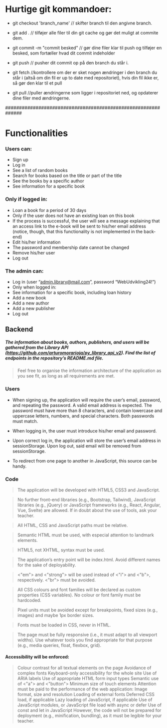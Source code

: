 # Hurtige git kommandoer:

- git checkout 'branch_name' // skifter branch til den angivne branch.
- git add . // tilføjer alle filer til din git cache og gør det muligt at commite dem.
- git commit -m "commit besked" // gør dine filer klar til push og tilføjer en besked, som fortæller hvad dit commit indeholder
- git push // pusher dit commit op på den branch du står i.

- git fetch //kontrollere om der er sket nogen ændringer i den branch du står i (altså om din fil er up to date med repositoriet), hvis din fil ikke er, så gør den klar til et pull
- git pull //puller ændringerne som ligger i repositoriet ned, og opdaterer dine filer med ændringerne.


##############################################################


# Functionalities

### Users can:

- Sign up
- Log in
- See a list of random books
- Search for books based on the title or part of the title
- See the books by a specific author
- See information for a specific book
### Only if logged in:
- Loan a book for a period of 30 days
- Only if the user does not have an existing loan on this book
- If the process is successful, the user will see a message explaining that an access link to the e-book will be sent to his/her email address (notice, though, that this functionality is not implemented in the back-end)
- Edit his/her information
- The password and membership date cannot be changed
- Remove his/her user
- Log out
### The admin can:

- Log in (user “admin.library@mail.com”, password “WebUdvikling24!”)
- Only when logged in:
- See information for a specific book, including loan history
- Add a new book
- Add a new author
- Add a new publisher
- Log out

## Backend

##### The information about books, authors, publishers, and users will be gathered from the Library API (https://github.com/arturomorarioja/py_library_api_v2). Find the list of endpoints in the repository’s README.md file.

> Feel free to organise the information architecture of the application as you see fit, as long as all requirements are met.

### Users

- When signing up, the application will require the user’s email, password, and repeating the password. A valid email address is expected. The password must have more than 8 characters, and contain lowercase and uppercase letters, numbers, and special characters. Both passwords must match.

- When logging in, the user must introduce his/her email and password.

- Upon correct log in, the application will store the user’s email address in sessionStorage. Upon log out, said email will be removed from sessionStorage.

- To redirect from one page to another in JavaScript, this source can be handy.

### Code

> The application will be developed with HTML5, CSS3 and JavaScript.

> No further front-end libraries (e.g., Bootstrap, Tailwind), JavaScript libraries (e.g., jQuery) or JavaScript frameworks (e.g., React, Angular, Vue, Svelte) are allowed. If in doubt about the use of tools, ask your teacher.

> All HTML, CSS and JavaScript paths must be relative.

> Semantic HTML must be used, with especial attention to landmark elements.

> HTML5, not XHTML, syntax must be used.

> The application’s entry point will be index.html. Avoid different names for the sake of deployability.

> <"em"> and <"strong"> will be used instead of <"i"> and <"b">, respectively.
<"br"> must be avoided.

>All CSS colours and font families will be declared as custom properties (CSS variables). No colour or font family must be hardcoded.

> Pixel units must be avoided except for breakpoints, fixed sizes (e.g., images) and maybe 1px border sizes.

> Fonts must be loaded in CSS, never in HTML.

> The page must be fully responsive (i.e., it must adapt to all viewport widths). Use whatever tools you find appropriate for that purpose (e.g., media queries, float, flexbox, grid).

#### Accessibility will be enforced:
> Colour contrast for all textual elements on the page
Avoidance of complex fonts
Keyboard-only accessibility for the whole site
Use of ARIA labels
Use of appropriate HTML form input types
Semantic use of <"a"> and <"button">
Minimum size of touch elements
Attention must be paid to the performance of the web application:
Image format, size and resolution
Loading of external fonts
Deferred CSS load, if applicable
Lazy loading of JavaScript, if applicable
Use of JavaScript modules, or JavaScript file load with async or defer
Use of const and let in JavaScript
However, the code will not be prepared for deployment (e.g., minification, bundling), as it must be legible for your teacher.